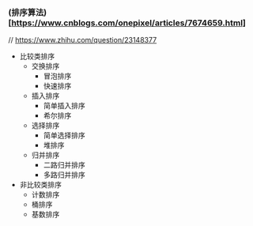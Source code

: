 ### (排序算法)[https://www.cnblogs.com/onepixel/articles/7674659.html]

// https://www.zhihu.com/question/23148377

- 比较类排序
    - 交换排序
        - 冒泡排序
        - 快速排序
    - 插入排序
        - 简单插入排序
        - 希尔排序
    - 选择排序
        - 简单选择排序
        - 堆排序
    - 归并排序
        - 二路归并排序
        - 多路归并排序
- 非比较类排序
    - 计数排序
    - 桶排序
    - 基数排序

